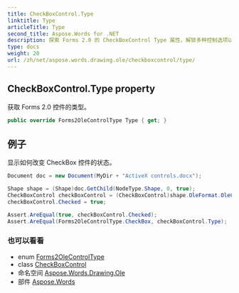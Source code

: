 ```yaml
---
title: CheckBoxControl.Type
linktitle: Type
articleTitle: Type
second_title: Aspose.Words for .NET
description: 探索 Forms 2.0 的 CheckBoxControl Type 属性，解锁多种控制选项以增强应用程序的功能。
type: docs
weight: 20
url: /zh/net/aspose.words.drawing.ole/checkboxcontrol/type/
---
```

## CheckBoxControl.Type property

获取 Forms 2.0 控件的类型。

```csharp
public override Forms2OleControlType Type { get; }
```

## 例子

显示如何改变 CheckBox 控件的状态。

```csharp
Document doc = new Document(MyDir + "ActiveX controls.docx");

Shape shape = (Shape)doc.GetChild(NodeType.Shape, 0, true);
CheckBoxControl checkBoxControl = (CheckBoxControl)shape.OleFormat.OleControl;
checkBoxControl.Checked = true;

Assert.AreEqual(true, checkBoxControl.Checked);
Assert.AreEqual(Forms2OleControlType.CheckBox, checkBoxControl.Type);
```

### 也可以看看

* enum [Forms2OleControlType](../../forms2olecontroltype/)
* class [CheckBoxControl](../)
* 命名空间 [Aspose.Words.Drawing.Ole](../../../aspose.words.drawing.ole/)
* 部件 [Aspose.Words](../../../)
